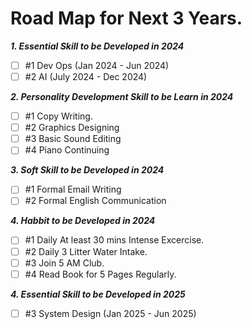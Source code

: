 # Road Map for Next 3 Years.
**_1. Essential Skill to be Developed in 2024_**
- [ ] #1 Dev Ops (Jan 2024 - Jun 2024)
- [ ] #2 AI (July 2024 - Dec 2024)

**_2. Personality Development Skill to be Learn in 2024_**
- [ ] #1 Copy Writing.<br>
- [ ] #2 Graphics Designing 
- [ ] #3 Basic Sound Editing
- [ ] #4 Piano Continuing

**_3. Soft Skill to be Developed in 2024_**
- [ ] #1 Formal Email Writing
- [ ] #2 Formal English Communication

**_4. Habbit to be Developed in 2024_**
- [ ] #1 Daily At least 30 mins Intense Excercise.
- [ ] #2 Daily 3 Litter Water Intake.
- [ ] #3 Join 5 AM Club.
- [ ] #4 Read Book for 5 Pages Regularly.

**_4. Essential Skill to be Developed in 2025_**
- [ ] #3 System Design (Jan 2025 - Jun 2025)


